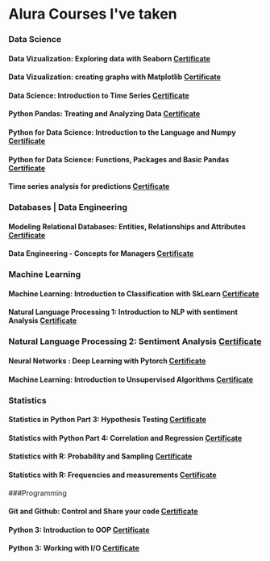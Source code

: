 # Alura Courses I've taken

### Data Science


#### Data Vizualization: Exploring data with Seaborn [Certificate](https://cursos.alura.com.br/certificate/c02263e3-a8bf-43da-a8ba-2cf04be195d1)

#### Data Vizualization: creating graphs with Matplotlib [Certificate](https://cursos.alura.com.br/certificate/0d990f40-6a97-4661-b8de-e37a8da72037)

#### Data Science: Introduction to Time Series [Certificate](https://cursos.alura.com.br/certificate/55f26fc9-f2ec-4456-9b79-af3149099f2b)

#### Python Pandas: Treating and Analyzing Data [Certificate](https://cursos.alura.com.br/certificate/799c99dd-eaa2-4490-a80d-8d45c0660d6f)

#### Python for Data Science: Introduction to the Language and Numpy [Certificate](https://cursos.alura.com.br/certificate/2ae3b15c-37d4-4ab6-9f1d-57d5bba9a107)

#### Python for Data Science: Functions, Packages and Basic Pandas [Certificate](https://cursos.alura.com.br/certificate/a786a2cf-8ebf-423f-ade8-b0bb9f003be5)

#### Time series analysis for predictions [Certificate](https://cursos.alura.com.br/certificate/5e1c5025-d11e-45d6-a8fb-929eec4d09fc)


### Databases | Data Engineering

#### Modeling Relational Databases: Entities, Relationships and Attributes [Certificate](https://cursos.alura.com.br/certificate/c62596ed-cdda-468e-8008-5d3d5d4f0ab0)

#### Data Engineering - Concepts for Managers [Certificate](https://cursos.alura.com.br/certificate/72d1818b-ddff-4b4c-99cf-6395b80ad21e)


### Machine Learning 

#### Machine Learning: Introduction to Classification with SkLearn [Certificate](https://cursos.alura.com.br/certificate/9bf7a979-4f09-4825-be32-5222e3f3c520)

#### Natural Language Processing 1: Introduction to NLP with sentiment Analysis [Certificate](https://cursos.alura.com.br/certificate/36ad987a-a981-4dfa-bdd1-5ea650bdac3d)

### Natural Language Processing 2: Sentiment Analysis [Certificate](https://cursos.alura.com.br/certificate/9ff29fae-2a22-426c-be5d-70883ba8b740)

#### Neural Networks : Deep Learning with Pytorch [Certificate](https://cursos.alura.com.br/certificate/2e649909-a716-43de-bbef-47ac88936da9)

#### Machine Learning: Introduction to Unsupervised Algorithms [Certificate](https://cursos.alura.com.br/certificate/3c853619-8a9d-4b94-83e6-c38c524bec22)

### Statistics

#### Statistics in Python Part 3: Hypothesis Testing [Certificate](https://cursos.alura.com.br/certificate/5b07450b-da95-4b30-947c-e1e84b82dbd2)

#### Statistics with Python Part 4: Correlation and Regression [Certificate](https://cursos.alura.com.br/certificate/4e55a31f-9535-4893-add1-02c66da83ef9) 

#### Statistics with R: Probability and Sampling [Certificate](https://cursos.alura.com.br/certificate/c3bd630e-fd7b-4a5d-ab8c-88db038d7f7f)

#### Statistics with R: Frequencies and measurements [Certificate](https://cursos.alura.com.br/certificate/ef1cfe12-ec13-4bf7-833b-bf75a37aff09)

###Programming

#### Git and Github: Control and Share your code [Certificate](https://cursos.alura.com.br/certificate/390a22fb-b0d6-4585-a99c-4db1f5b268de)

#### Python 3: Introduction to OOP [Certificate](https://cursos.alura.com.br/certificate/9e36ecac-a562-4398-a872-0eacfc54601e)

#### Python 3: Working with I/O [Certificate](https://cursos.alura.com.br/certificate/ae2a2cfa-7166-408c-bff3-b58aaaa27a31)


